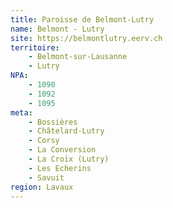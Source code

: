 ```yaml
---
title: Paroisse de Belmont-Lutry
name: Belmont - Lutry
site: https://belmontlutry.eerv.ch
territoire:
    - Belmont-sur-Lausanne
    - Lutry
NPA:
    - 1090
    - 1092
    - 1095
meta:
    - Bossières
    - Châtelard-Lutry
    - Corsy
    - La Conversion
    - La Croix (Lutry)
    - Les Echerins
    - Savuit
region: Lavaux
---
```


